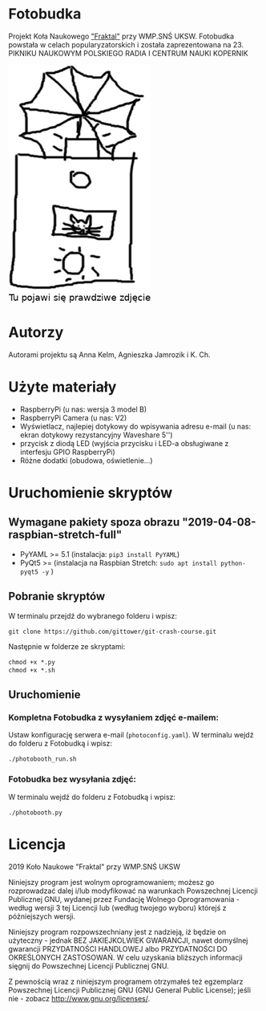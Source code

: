# Fotobudka

Projekt Koła Naukowego ["Fraktal"](https://www.facebook.com/fraktal.UKSW) przy WMP.SNŚ UKSW. Fotobudka powstała w celach popularyzatorskich i została zaprezentowana na 23.
PIKNIKU NAUKOWYM POLSKIEGO RADIA
I CENTRUM NAUKI KOPERNIK

![alt text](misc/fotobudka.jpg "Fotobudka")

# Autorzy
 Autorami projektu są Anna Kelm, Agnieszka Jamrozik i K. Ch.
# Użyte materiały
* RaspberryPi (u nas: wersja 3 model B)
* RaspberryPi Camera (u nas: V2)
* Wyświetlacz, najlepiej dotykowy do wpisywania adresu e-mail (u nas: ekran dotykowy rezystancyjny Waveshare 5'')
* przycisk z diodą LED (wyjścia przycisku i LED-a obsługiwane z interfesju GPIO RaspberryPi)
* Różne dodatki (obudowa, oświetlenie...)

# Uruchomienie skryptów
## Wymagane pakiety spoza obrazu "2019-04-08-raspbian-stretch-full"
* PyYAML >= 5.1 (instalacja: ```pip3 install PyYAML```)
* PyQt5 >=  (instalacja na Raspbian Stretch: ```sudo apt install python-pyqt5 -y``` )


## Pobranie skryptów
W terminalu przejdź do wybranego folderu i wpisz:
```
git clone https://github.com/gittower/git-crash-course.git
```
Następnie w folderze ze skryptami:
```
chmod +x *.py
chmod +x *.sh
```
## Uruchomienie
### Kompletna Fotobudka z wysyłaniem zdjęć e-mailem:
Ustaw konfigurację serwera e-mail (```photoconfig.yaml```). 
W terminalu wejdź do folderu z Fotobudką i wpisz:
```
./photobooth_run.sh
```
### Fotobudka bez wysyłania zdjęć:
W terminalu wejdź do folderu z Fotobudką i wpisz:
```
./photobooth.py
```
# Licencja
2019 Koło Naukowe "Fraktal" przy WMP.SNŚ UKSW

Niniejszy program jest wolnym oprogramowaniem; możesz go
rozprowadzać dalej i/lub modyfikować na warunkach Powszechnej
Licencji Publicznej GNU, wydanej przez Fundację Wolnego
Oprogramowania - według wersji 3 tej Licencji lub (według twojego
wyboru) którejś z późniejszych wersji.

Niniejszy program rozpowszechniany jest z nadzieją, iż będzie on
użyteczny - jednak BEZ JAKIEJKOLWIEK GWARANCJI, nawet domyślnej
gwarancji PRZYDATNOŚCI HANDLOWEJ albo PRZYDATNOŚCI DO OKREŚLONYCH
ZASTOSOWAŃ. W celu uzyskania bliższych informacji sięgnij do     Powszechnej Licencji Publicznej GNU.

Z pewnością wraz z niniejszym programem otrzymałeś też egzemplarz
Powszechnej Licencji Publicznej GNU (GNU General Public License);
jeśli nie - zobacz <http://www.gnu.org/licenses/>.
